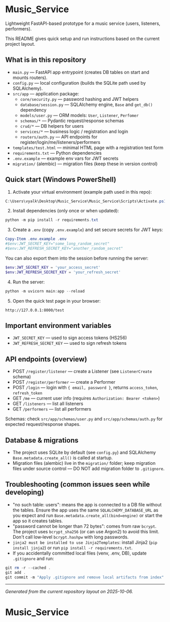 # Music_Service

Lightweight FastAPI-based prototype for a music service (users, listeners, performers).

This README gives quick setup and run instructions based on the current project layout.

## What is in this repository
- `main.py` — FastAPI app entrypoint (creates DB tables on start and mounts routers).
- `config.py` — local configuration (builds the SQLite path used by SQLAlchemy).
- `src/app` — application package:
  - `core/security.py` — password hashing and JWT helpers
  - `database/session.py` — SQLAlchemy engine, `Base` and `get_db()` dependency
  - `models/user.py` — ORM models: `User`, `Listener`, `Perfomer`
  - `schemas/*` — Pydantic request/response schemas
  - `crud/*` — DB helpers for users
  - `services/*` — business logic / registration and login
  - `routers/auth.py` — API endpoints for register/login/me/listeners/performers
- `templates/test.html` — minimal HTML page with a registration test form
- `requirements.txt` — Python dependencies
- `.env.example` — example env vars for JWT secrets
- `migration/` (alembic) — migration files (keep these in version control)

## Quick start (Windows PowerShell)
1. Activate your virtual environment (example path used in this repo):
```powershell
C:\Users\vyalk\Desktop\Music_Service\Music_Service\Scripts\Activate.ps1
```

2. Install dependencies (only once or when updated):
```powershell
python -m pip install -r requirements.txt
```

3. Create a `.env` (copy `.env.example`) and set secure secrets for JWT keys:
```powershell
Copy-Item .env.example .env
#$env:JWT_SECRET_KEY="some_long_random_secret"
#$env:JWT_REFRESH_SECRET_KEY="another_random_secret"
```
You can also export them into the session before running the server:
```powershell
$env:JWT_SECRET_KEY = 'your_access_secret'
$env:JWT_REFRESH_SECRET_KEY = 'your_refresh_secret'
```

4. Run the server:
```powershell
python -m uvicorn main:app --reload
```

5. Open the quick test page in your browser:
```
http://127.0.0.1:8000/test
```

## Important environment variables
- `JWT_SECRET_KEY` — used to sign access tokens (HS256)
- `JWT_REFRESH_SECRET_KEY` — used to sign refresh tokens

## API endpoints (overview)
- POST `/register/listener` — create a Listener (see `ListenerCreate` schema)
- POST `/register/performer` — create a Performer
- POST `/login` — login with `{ email, password }`, returns `access_token`, `refresh_token`
- GET `/me` — current user info (requires `Authorization: Bearer <token>`)
- GET `/listeners` — list all listeners
- GET `/performers` — list all performers

Schemas: check `src/app/schemas/user.py` and `src/app/schemas/auth.py` for expected request/response shapes.

## Database & migrations
- The project uses SQLite by default (see `config.py`) and SQLAlchemy `Base.metadata.create_all()` is called at startup.
- Migration files (alembic) live in the `migration/` folder; keep migration files under source control — DO NOT add migration folder to `.gitignore`.

## Troubleshooting (common issues seen while developing)
- "no such table: users": means the app is connected to a DB file without the tables. Ensure the app uses the same `SQLALCHEMY_DATABASE_URL` as you expect and run `Base.metadata.create_all(bind=engine)` or start the app so it creates tables.
- "password cannot be longer than 72 bytes": comes from raw `bcrypt`. The project uses `bcrypt_sha256` (or can use Argon2) to avoid this limit. Don't call low‑level `bcrypt.hashpw` with long passwords.
- `jinja2 must be installed to use Jinja2Templates`: install Jinja2 (`pip install jinja2`) or run `pip install -r requirements.txt`.
- If you accidentally committed local files (venv, .env, DB), update `.gitignore` and run:
```powershell
git rm -r --cached .
git add .
git commit -m "Apply .gitignore and remove local artifacts from index"
```


---
_Generated from the current repository layout on 2025-10-06._
# Music_Service